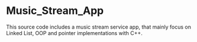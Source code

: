 # Music_Stream_App
This source code includes a music stream service app, that mainly focus on Linked List, OOP and pointer implementations with C++.
